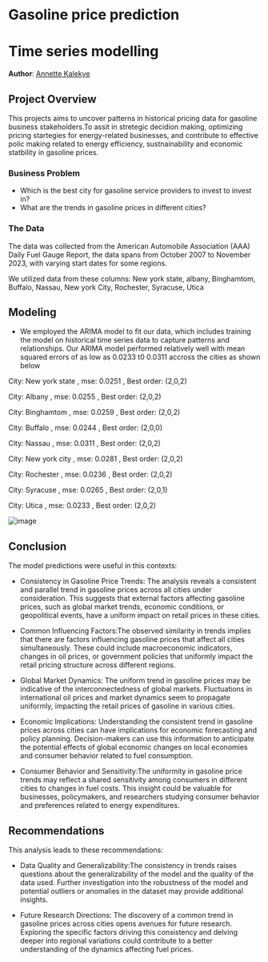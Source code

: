 # Gasoline price prediction
# Time series modelling

**Author**: [Annette Kalekye](annette.kalekye@student.moringaschool.com)

## Project Overview

This projects aims to uncover patterns in historical pricing data for gasoline business stakeholders.To assit in stretegic decidion making, optimizing pricing startegies for energy-related businesses, and contribute to effective polic making related to energy efficiency, sustnainability and economic statbility in gasoline prices.


### Business Problem

+  Which is the best city for gasoline service providers to invest to invest in?
+ What are the trends in gasoline prices in different cities?



### The Data

The data was collected from the American Automobile Association (AAA) Daily Fuel Gauge Report, the data spans from October 2007 to November 2023, with varying start dates for some regions.

We utilized data from these columns: New york state, albany, Binghamtom, Buffalo, Nassau, New york City, Rochester, Syracuse, Utica

## Modeling

+ We employed the ARIMA model to fit our data, which includes training the model on historical time series data to capture patterns and relationships.
Our ARIMA model performed relatively well with mean squared errors of as low as 0.0233 t0 0.0311 accross the cities as shown below
  


 City:      New york state  ,               mse:    0.0251  ,              Best order:   (2,0,2)
     
 City:      Albany  ,                       mse:    0.0255  ,              Best order:   (2,0,2)

 City:      Binghamtom   ,                  mse:    0.0259   ,             Best order:   (2,0,2)

  City:     Buffalo    ,                    mse:    0.0244   ,             Best order:    (2,0,0)

  City:     Nassau    ,                     mse:    0.0311    ,           Best order:    (2,0,2)
     
  City:     New york city   ,               mse:    0.0281    ,           Best order:     (2,0,2)

  City:     Rochester    ,                  mse:    0.0236    ,           Best order:     (2,0,2)

  City:     Syracuse    ,                   mse:   0.0265      ,          Best order:    (2,0,1)

   City:    Utica       ,                   mse:   0.0233       ,         Best order:     (2,0,2)
     
   ![image]()
## Conclusion
The model predictions were useful in this contexts:
+ Consistency in Gasoline Price Trends: The analysis reveals a consistent and parallel trend in gasoline prices across all cities under consideration. This suggests that external factors affecting gasoline prices, such as global market trends, economic conditions, or geopolitical events, have a uniform impact on retail prices in these cities.

+ Common Influencing Factors:The observed similarity in trends implies that there are factors influencing gasoline prices that affect all cities simultaneously. These could include macroeconomic indicators, changes in oil prices, or government policies that uniformly impact the retail pricing structure across different regions.

+ Global Market Dynamics: The uniform trend in gasoline prices may be indicative of the interconnectedness of global markets. Fluctuations in international oil prices and market dynamics seem to propagate uniformly, impacting the retail prices of gasoline in various cities.

+ Economic Implications: Understanding the consistent trend in gasoline prices across cities can have implications for economic forecasting and policy planning. Decision-makers can use this information to anticipate the potential effects of global economic changes on local economies and consumer behavior related to fuel consumption.

+ Consumer Behavior and Sensitivity:The uniformity in gasoline price trends may reflect a shared sensitivity among consumers in different cities to changes in fuel costs. This insight could be valuable for businesses, policymakers, and researchers studying consumer behavior and preferences related to energy expenditures.

## Recommendations

This analysis leads to these recommendations:

+ Data Quality and Generalizability:The consistency in trends raises questions about the generalizability of the model and the quality of the data used. Further investigation into the robustness of the model and potential outliers or anomalies in the dataset may provide additional insights.

+ Future Research Directions: The discovery of a common trend in gasoline prices across cities opens avenues for future research. Exploring the specific factors driving this consistency and delving deeper into regional variations could contribute to a better understanding of the dynamics affecting fuel prices.

